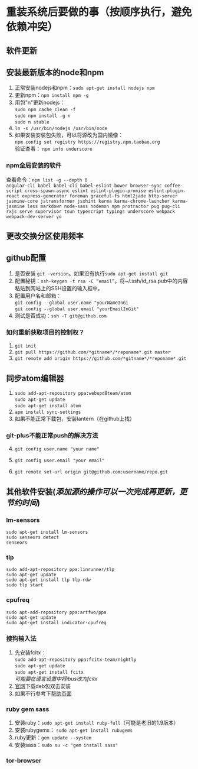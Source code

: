 # 重装系统后要做的事（按顺序执行，避免依赖冲突）

## 软件更新

## 安装最新版本的node和npm

1. 正常安装nodejs和npm：`sudo apt-get install nodejs npm`
2. 更新npm：`npm install npm -g`
3. 用包"n"更新nodejs：<br>
  `sudo npm cache clean -f`<br>
  `sudo npm install -g n`<br>
  `sudo n stable`
4. `ln -s /usr/bin/nodejs /usr/bin/node`
5. 如果安装安装包失败，可以将源改为国内镜像：<br>
  `npm config set registry https://registry.npm.taobao.org`<br>
  验证查看： `npm info underscore`

### npm全局安装的软件

查看命令：`npm list -g --depth 0`<br>
`angular-cli babel babel-cli babel-eslint bower browser-sync coffee-script cross-spawn-async eslint eslint-plugin-promise eslint-plugin-react express-generator foreman graceful-fs html2jade http-server jasmine-core jstransformer jsxhint karma karma-chrome-launcher karma-jasmine less markdown node-sass nodemon npm protractor pug pug-cli rxjs serve supervisor tsun typescript typings underscore webpack webpack-dev-server yo`

## 更改交换分区使用频率

## github配置

1. 是否安装 `git -version`。如果没有执行`sudo apt-get install git`
2. 配置秘钥：`ssh-keygen -t rsa -C “email”`。将~/.ssh/id_rsa.pub中的内容粘贴到网站上的SSH设置的输入框中。
3. 配置用户名和邮箱：<br>
  `git config --global user.name "yourNameInGi`<br>
  `git config --global user.email "yourEmailInGit"`
4. 测试是否成功：`ssh -T git@github.com`

### 如何重新获取项目的控制权？

1. `git init`
2. `git pull https://github.com/*gitname*/*reponame*.git master`
3. `git remote add origin https://github.com/*gitname*/*reponame*.git`

## 同步atom编辑器

1. `sudo add-apt-repository ppa:webupd8team/atom`<br>
  `sudo apt-get update`<br>
  `sudo apt-get install atom`
2. `apm install sync-settings`
3. 如果不能正常下载包，安装lantern（在github上找）

  ### git-plus不能正常push的解决方法

4. `git config user.name "your name"`

5. `git config user.email "your email"`

6. `git remote set-url origin git@github.com:username/repo.git`

## 其他软件安装(_添加源的操作可以一次完成再更新，更节约时间_)

### lm-sensors

`sudo apt-get install lm-sensors`<br>
`sudo senseors detect`<br>
`senseors`

### tlp

`sudo add-apt-repository ppa:linrunner/tlp`<br>
`sudo apt-get update`<br>
`sudo apt-get install tlp tlp-rdw`<br>
`sudo tlp start`

### cpufreq

`sudo apt-add-repository ppa:artfwo/ppa`<br>
`sudo apt-get update`<br>
`sudo apt-get install indicator-cpufreq`

### 搜狗输入法

1. 先安装fcitx：<br>
  `sudo add-apt-repository ppa:fcitx-team/nightly`<br>
  `sudo apt-get update`<br>
  `sudo apt-get install fcitx`<br>
  _可能要在语言设置中将ibus改为fcitx_
2. [官网](http://pinyin.sogou.com/linux/)下载deb包双击安装
3. 如果不行参考下[帮助页面](http://pinyin.sogou.com/linux/help.php)

### ruby gem sass

1. 安装ruby：`sudo apt-get install ruby-full`（可能是老旧的1.9版本）
2. 安装rubygems： `sudo apt-get install rubugems`
3. ruby更新：`gem update --system`
4. 安装sass：`sudo su -c "gem install sass"`

### tor-browser
